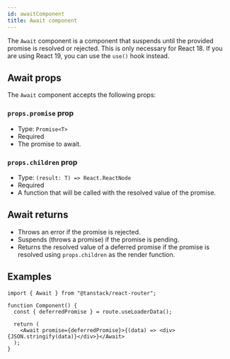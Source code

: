 ```yaml
---
id: awaitComponent
title: Await component
---
```


The `Await` component is a component that suspends until the provided promise is resolved or rejected.
This is only necessary for React 18.
If you are using React 19, you can use the `use()` hook instead.

## Await props

The `Await` component accepts the following props:

### `props.promise` prop

- Type: `Promise<T>`
- Required
- The promise to await.

### `props.children` prop

- Type: `(result: T) => React.ReactNode`
- Required
- A function that will be called with the resolved value of the promise.

## Await returns

- Throws an error if the promise is rejected.
- Suspends (throws a promise) if the promise is pending.
- Returns the resolved value of a deferred promise if the promise is resolved using `props.children` as the render function.

## Examples

```tsx
import { Await } from "@tanstack/react-router";

function Component() {
  const { deferredPromise } = route.useLoaderData();

  return (
    <Await promise={deferredPromise}>{(data) => <div>{JSON.stringify(data)}</div>}</Await>
  );
}
```
